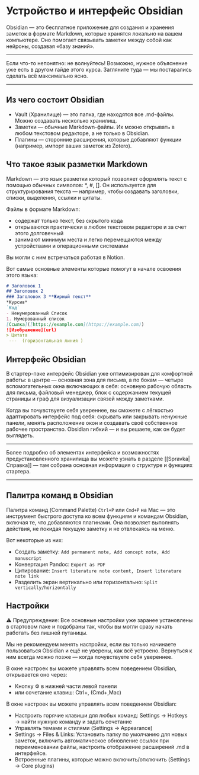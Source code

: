 # Устройство и интерфейс Obsidian

Obsidian — это бесплатное приложение для создания и хранения заметок в формате Markdown, которые хранятся локально на вашем компьютере. Оно помогает связывать заметки между собой как нейроны, создавая «базу знаний».

---

Если что-то непонятно: не волнуйтесь! Возможно, нужное объяснение уже есть в другом гайде этого курса. Загляните туда — мы постарались сделать всё максимально ясно.

---

## Из чего состоит Obsidian
- Vault (Хранилище) — это папка, где находятся все .md-файлы. Можно создавать несколько хранилищ.
- Заметки — обычные Markdown-файлы. Их можно открывать в любом текстовом редакторе, а не только в Obsidian.
- Плагины — сторонние расширения, которые добавляют функции (например, импорт ваших заметок из Zotero).

## Что такое язык разметки Markdown

Markdown — это язык разметки который позволяет оформлять текст с помощью обычных символов: *, #, []. Он используется для структурирования текста — например, чтобы создавать заголовки, списки, выделения, ссылки и цитаты. 

Файлы в формате Markdown:

- содержат только текст, без скрытого кода
- открываются практически в любом текстовом редакторе и за счет этого долговечный
- занимают минимум места и легко перемещаются между устройствами и операционными системами

Вы могли с ним встречаться работая в Notion.

Вот самые основные элементы которые помогут в начале освоения этого языка:

``` markdown  
# Заголовок 1  
## Заголовок 2  
### Заголовок 3 **Жирный текст**  
*Курсив*  
`Код` 
- Ненумерованный Список  
1. Нумерованный список 
[Ссылка]([https://example.com](https://example.com))  
![Изображение](url) 
> Цитата
 ---  (горизонтальная линия ) 
```

## Интерфейс Obsidian

В стартер-пэке интерфейс Obsidian уже оптимизирован для комфортной работы: в центре — основная зона для письма, а по бокам — четыре вспомогательных окна включающих в себя: основную рабочую область для письма, файловый менеджер, блок с содержанием текущей страницы и граф для визуализации связей между заметками. 

Когда вы почувствуете себя увереннее, вы сможете с лёгкостью адаптировать интерфейс под себя: скрывать или закрывать ненужные панели, менять расположение окон и создавать своё собственное рабочее пространство. Obsidian гибкий — и вы решаете, как он будет выглядеть.

---

Более подробно об элементах интерфейса и возможностях предустановленного хранилища вы можете узнать в разделе [[Spravka|Справка]] — там собрана основная информация о структуре и функциях стартера.

---

## Палитра команд в Obsidian

Палитра команд (Command Palette) `Ctrl+P` или `Cmd+P` на Mac — это инструмент быстрого доступа ко всем функциям и командам Obsidian, включая те, что добавляются плагинами. Она позволяет выполнять действия, не покидая текущую заметку и не отвлекаясь на меню.

Вот некоторые из них:

- Создать заметку: `Add permanent note, Add concept note, Add manuscript` 
- Конвертация Pandoc: `Export as PDF`
- Цитирование: `Insert literature note content, Insert literature note link`
- Разделить экран вертикально или горизонтально: `Split vertically/horizontally`

## Настройки

⚠️ Предупреждение: Все основные настройки уже заранее установлены в стартовом паке и подобраны так, чтобы вы могли сразу начать работать без лишней путаницы.

Мы не рекомендуем менять настройки, если вы только начинаете пользоваться Obsidian и ещё не уверены, как всё устроено. Вернуться к ним всегда можно позже — когда почувствуете себя увереннее.

В окне настроек вы можете управлять всем поведением Obsidian, открывается оно через:

- Кнопку ⚙️ в нижней части левой панели
- или сочетание клавиш: Ctrl+, (Cmd+,Mac)

В окне настроек вы можете управлять всем поведением Obsidian:

- Настроить горячие клавиши для любых команд:
	Settings → Hotkeys → найти нужную команду и задать сочетание
- Управлять темами и стилями (Settings → Appearance)
- Settings → Files & Links: Установить папку по умолчанию для новых заметок, включить автоматическое обновление ссылок при переименовании файлы, настроить отображение расширений .md в интерфейсе.
- Встроенные плагины, которые можно включить/отключить (Settings → Core plugins)